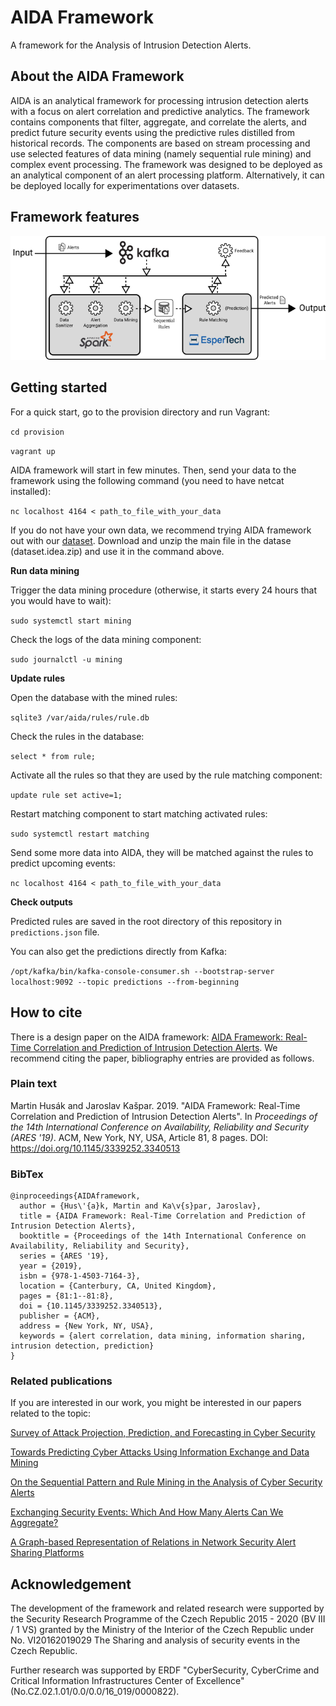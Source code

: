 # AIDA Framework

A framework for the Analysis of Intrusion Detection Alerts.

## About the AIDA Framework

AIDA is an analytical framework for processing intrusion detection alerts with a focus on alert correlation and predictive analytics. The framework contains components that filter, aggregate, and correlate the alerts, and predict future security events using the predictive rules distilled from historical records. The components are based on stream processing and use selected features of data mining (namely sequential rule mining) and complex event processing. The framework was designed to be deployed as an analytical component of an alert processing platform. Alternatively, it can be deployed locally for experimentations over datasets.

## Framework features

![Schema of the AIDA Framework](/aida_schema.png "Schema of the AIDA Framework")

## Getting started

For a quick start, go to the provision directory and run Vagrant:

`cd provision`

`vagrant up`

AIDA framework will start in few minutes. Then, send your data to the framework using the following command (you need to have netcat installed):

`nc localhost 4164 < path_to_file_with_your_data`

If you do not have your own data, we recommend trying AIDA framework out with our [dataset](http://dx.doi.org/10.17632/p6tym3fghz.1). Download and unzip the main file in the datase (dataset.idea.zip) and use it in the command above.

**Run data mining**

Trigger the data mining procedure (otherwise, it starts every 24 hours that you would have to wait):

`sudo systemctl start mining`

Check the logs of the data mining component:

`sudo journalctl -u mining`

**Update rules**

Open the database with the mined rules:

`sqlite3 /var/aida/rules/rule.db`

Check the rules in the database:

`select * from rule;`

Activate all the rules so that they are used by the rule matching component:

`update rule set active=1;`

Restart matching component to start matching activated rules:

`sudo systemctl restart matching`

Send some more data into AIDA, they will be matched against the rules to predict upcoming events:

`nc localhost 4164 < path_to_file_with_your_data`

**Check outputs**

Predicted rules are saved in the root directory of this repository in `predictions.json` file.

You can also get the predictions directly from Kafka:

`/opt/kafka/bin/kafka-console-consumer.sh --bootstrap-server localhost:9092 --topic predictions --from-beginning` 

## How to cite

There is a design paper on the AIDA framework: [AIDA Framework: Real-Time Correlation and Prediction of Intrusion Detection Alerts](http://dx.doi.org/10.1145/3339252.3340513). We recommend citing the paper, bibliography entries are provided as follows.

### Plain text

Martin Husák and Jaroslav Kašpar. 2019. "AIDA Framework: Real-Time Correlation and Prediction of Intrusion Detection Alerts". In *Proceedings of the 14th International Conference on Availability, Reliability and Security (ARES '19)*. ACM, New York, NY, USA, Article 81, 8 pages. DOI: https://doi.org/10.1145/3339252.3340513

### BibTex

    @inproceedings{AIDAframework,
      author = {Hus\'{a}k, Martin and Ka\v{s}par, Jaroslav},
      title = {AIDA Framework: Real-Time Correlation and Prediction of Intrusion Detection Alerts},
      booktitle = {Proceedings of the 14th International Conference on Availability, Reliability and Security},
      series = {ARES '19},
      year = {2019},
      isbn = {978-1-4503-7164-3},
      location = {Canterbury, CA, United Kingdom},
      pages = {81:1--81:8},
      doi = {10.1145/3339252.3340513},
      publisher = {ACM},
      address = {New York, NY, USA},
      keywords = {alert correlation, data mining, information sharing, intrusion detection, prediction}
    }

### Related publications

If you are interested in our work, you might be interested in our papers related to the topic:

[Survey of Attack Projection, Prediction, and Forecasting in Cyber Security](http://dx.doi.org/10.1109/COMST.2018.2871866)

[Towards Predicting Cyber Attacks Using Information Exchange and Data Mining](http://dx.doi.org/10.1109/IWCMC.2018.8450512)

[On the Sequential Pattern and Rule Mining in the Analysis of Cyber Security Alerts](http://dx.doi.org/10.1145/3098954.3098981)

[Exchanging Security Events: Which And How Many Alerts Can We Aggregate?](http://dx.doi.org/10.23919/INM.2017.7987340)

[A Graph-based Representation of Relations in Network Security Alert Sharing Platforms](http://dx.doi.org/10.23919/INM.2017.7987399)

## Acknowledgement

The development of the framework and related research were supported by the Security Research Programme of the Czech Republic 2015 - 2020 (BV III / 1 VS) granted by the Ministry of the Interior of the Czech Republic under No. VI20162019029 The Sharing and analysis of security events in the Czech Republic.

Further research was supported by ERDF "CyberSecurity, CyberCrime and Critical Information Infrastructures Center of Excellence" (No.CZ.02.1.01/0.0/0.0/16\_019/0000822).
